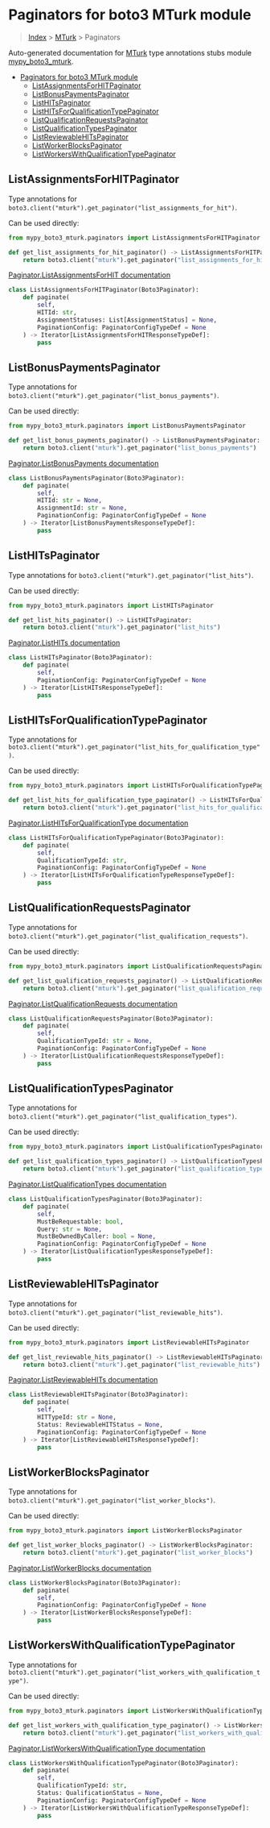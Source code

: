 # Paginators for boto3 MTurk module

> [Index](../README.md) > [MTurk](./README.md) > Paginators

Auto-generated documentation for [MTurk](https://boto3.amazonaws.com/v1/documentation/api/latest/reference/services/mturk.html#MTurk)
type annotations stubs module [mypy_boto3_mturk](https://pypi.org/project/mypy-boto3-mturk/).

- [Paginators for boto3 MTurk module](#paginators-for-boto3-mturk-module)
  - [ListAssignmentsForHITPaginator](#listassignmentsforhitpaginator)
  - [ListBonusPaymentsPaginator](#listbonuspaymentspaginator)
  - [ListHITsPaginator](#listhitspaginator)
  - [ListHITsForQualificationTypePaginator](#listhitsforqualificationtypepaginator)
  - [ListQualificationRequestsPaginator](#listqualificationrequestspaginator)
  - [ListQualificationTypesPaginator](#listqualificationtypespaginator)
  - [ListReviewableHITsPaginator](#listreviewablehitspaginator)
  - [ListWorkerBlocksPaginator](#listworkerblockspaginator)
  - [ListWorkersWithQualificationTypePaginator](#listworkerswithqualificationtypepaginator)

## ListAssignmentsForHITPaginator

Type annotations for `boto3.client("mturk").get_paginator("list_assignments_for_hit")`.

Can be used directly:

```python
from mypy_boto3_mturk.paginators import ListAssignmentsForHITPaginator

def get_list_assignments_for_hit_paginator() -> ListAssignmentsForHITPaginator:
    return boto3.client("mturk").get_paginator("list_assignments_for_hit")
```

[Paginator.ListAssignmentsForHIT documentation](https://boto3.amazonaws.com/v1/documentation/api/latest/reference/services/mturk.html#MTurk.Paginator.ListAssignmentsForHIT)

```python
class ListAssignmentsForHITPaginator(Boto3Paginator):
    def paginate(
        self,
        HITId: str,
        AssignmentStatuses: List[AssignmentStatus] = None,
        PaginationConfig: PaginatorConfigTypeDef = None
    ) -> Iterator[ListAssignmentsForHITResponseTypeDef]:
        pass
```
## ListBonusPaymentsPaginator

Type annotations for `boto3.client("mturk").get_paginator("list_bonus_payments")`.

Can be used directly:

```python
from mypy_boto3_mturk.paginators import ListBonusPaymentsPaginator

def get_list_bonus_payments_paginator() -> ListBonusPaymentsPaginator:
    return boto3.client("mturk").get_paginator("list_bonus_payments")
```

[Paginator.ListBonusPayments documentation](https://boto3.amazonaws.com/v1/documentation/api/latest/reference/services/mturk.html#MTurk.Paginator.ListBonusPayments)

```python
class ListBonusPaymentsPaginator(Boto3Paginator):
    def paginate(
        self,
        HITId: str = None,
        AssignmentId: str = None,
        PaginationConfig: PaginatorConfigTypeDef = None
    ) -> Iterator[ListBonusPaymentsResponseTypeDef]:
        pass
```
## ListHITsPaginator

Type annotations for `boto3.client("mturk").get_paginator("list_hits")`.

Can be used directly:

```python
from mypy_boto3_mturk.paginators import ListHITsPaginator

def get_list_hits_paginator() -> ListHITsPaginator:
    return boto3.client("mturk").get_paginator("list_hits")
```

[Paginator.ListHITs documentation](https://boto3.amazonaws.com/v1/documentation/api/latest/reference/services/mturk.html#MTurk.Paginator.ListHITs)

```python
class ListHITsPaginator(Boto3Paginator):
    def paginate(
        self,
        PaginationConfig: PaginatorConfigTypeDef = None
    ) -> Iterator[ListHITsResponseTypeDef]:
        pass
```
## ListHITsForQualificationTypePaginator

Type annotations for `boto3.client("mturk").get_paginator("list_hits_for_qualification_type")`.

Can be used directly:

```python
from mypy_boto3_mturk.paginators import ListHITsForQualificationTypePaginator

def get_list_hits_for_qualification_type_paginator() -> ListHITsForQualificationTypePaginator:
    return boto3.client("mturk").get_paginator("list_hits_for_qualification_type")
```

[Paginator.ListHITsForQualificationType documentation](https://boto3.amazonaws.com/v1/documentation/api/latest/reference/services/mturk.html#MTurk.Paginator.ListHITsForQualificationType)

```python
class ListHITsForQualificationTypePaginator(Boto3Paginator):
    def paginate(
        self,
        QualificationTypeId: str,
        PaginationConfig: PaginatorConfigTypeDef = None
    ) -> Iterator[ListHITsForQualificationTypeResponseTypeDef]:
        pass
```
## ListQualificationRequestsPaginator

Type annotations for `boto3.client("mturk").get_paginator("list_qualification_requests")`.

Can be used directly:

```python
from mypy_boto3_mturk.paginators import ListQualificationRequestsPaginator

def get_list_qualification_requests_paginator() -> ListQualificationRequestsPaginator:
    return boto3.client("mturk").get_paginator("list_qualification_requests")
```

[Paginator.ListQualificationRequests documentation](https://boto3.amazonaws.com/v1/documentation/api/latest/reference/services/mturk.html#MTurk.Paginator.ListQualificationRequests)

```python
class ListQualificationRequestsPaginator(Boto3Paginator):
    def paginate(
        self,
        QualificationTypeId: str = None,
        PaginationConfig: PaginatorConfigTypeDef = None
    ) -> Iterator[ListQualificationRequestsResponseTypeDef]:
        pass
```
## ListQualificationTypesPaginator

Type annotations for `boto3.client("mturk").get_paginator("list_qualification_types")`.

Can be used directly:

```python
from mypy_boto3_mturk.paginators import ListQualificationTypesPaginator

def get_list_qualification_types_paginator() -> ListQualificationTypesPaginator:
    return boto3.client("mturk").get_paginator("list_qualification_types")
```

[Paginator.ListQualificationTypes documentation](https://boto3.amazonaws.com/v1/documentation/api/latest/reference/services/mturk.html#MTurk.Paginator.ListQualificationTypes)

```python
class ListQualificationTypesPaginator(Boto3Paginator):
    def paginate(
        self,
        MustBeRequestable: bool,
        Query: str = None,
        MustBeOwnedByCaller: bool = None,
        PaginationConfig: PaginatorConfigTypeDef = None
    ) -> Iterator[ListQualificationTypesResponseTypeDef]:
        pass
```
## ListReviewableHITsPaginator

Type annotations for `boto3.client("mturk").get_paginator("list_reviewable_hits")`.

Can be used directly:

```python
from mypy_boto3_mturk.paginators import ListReviewableHITsPaginator

def get_list_reviewable_hits_paginator() -> ListReviewableHITsPaginator:
    return boto3.client("mturk").get_paginator("list_reviewable_hits")
```

[Paginator.ListReviewableHITs documentation](https://boto3.amazonaws.com/v1/documentation/api/latest/reference/services/mturk.html#MTurk.Paginator.ListReviewableHITs)

```python
class ListReviewableHITsPaginator(Boto3Paginator):
    def paginate(
        self,
        HITTypeId: str = None,
        Status: ReviewableHITStatus = None,
        PaginationConfig: PaginatorConfigTypeDef = None
    ) -> Iterator[ListReviewableHITsResponseTypeDef]:
        pass
```
## ListWorkerBlocksPaginator

Type annotations for `boto3.client("mturk").get_paginator("list_worker_blocks")`.

Can be used directly:

```python
from mypy_boto3_mturk.paginators import ListWorkerBlocksPaginator

def get_list_worker_blocks_paginator() -> ListWorkerBlocksPaginator:
    return boto3.client("mturk").get_paginator("list_worker_blocks")
```

[Paginator.ListWorkerBlocks documentation](https://boto3.amazonaws.com/v1/documentation/api/latest/reference/services/mturk.html#MTurk.Paginator.ListWorkerBlocks)

```python
class ListWorkerBlocksPaginator(Boto3Paginator):
    def paginate(
        self,
        PaginationConfig: PaginatorConfigTypeDef = None
    ) -> Iterator[ListWorkerBlocksResponseTypeDef]:
        pass
```
## ListWorkersWithQualificationTypePaginator

Type annotations for `boto3.client("mturk").get_paginator("list_workers_with_qualification_type")`.

Can be used directly:

```python
from mypy_boto3_mturk.paginators import ListWorkersWithQualificationTypePaginator

def get_list_workers_with_qualification_type_paginator() -> ListWorkersWithQualificationTypePaginator:
    return boto3.client("mturk").get_paginator("list_workers_with_qualification_type")
```

[Paginator.ListWorkersWithQualificationType documentation](https://boto3.amazonaws.com/v1/documentation/api/latest/reference/services/mturk.html#MTurk.Paginator.ListWorkersWithQualificationType)

```python
class ListWorkersWithQualificationTypePaginator(Boto3Paginator):
    def paginate(
        self,
        QualificationTypeId: str,
        Status: QualificationStatus = None,
        PaginationConfig: PaginatorConfigTypeDef = None
    ) -> Iterator[ListWorkersWithQualificationTypeResponseTypeDef]:
        pass
```